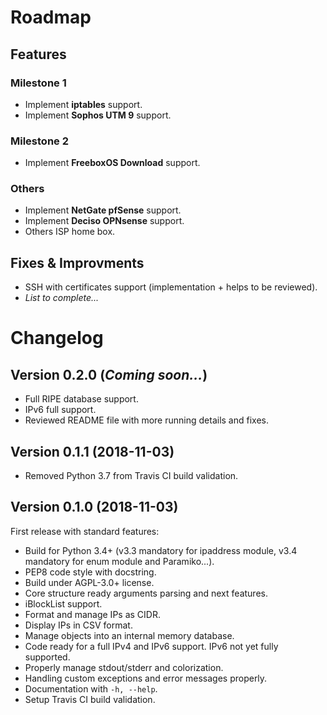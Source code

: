 # Roadmap

## Features

### Milestone 1

* Implement **iptables** support.
* Implement **Sophos UTM 9** support.

### Milestone 2

* Implement **FreeboxOS Download** support.

### Others

* Implement **NetGate pfSense** support.
* Implement **Deciso OPNsense** support.
* Others ISP home box.

## Fixes & Improvments

* SSH with certificates support (implementation + helps to be reviewed).
* *List to complete...*

# Changelog

## Version 0.2.0 (*Coming soon...*)

* Full RIPE database support.
* IPv6 full support.
* Reviewed README file with more running details and fixes.

## Version 0.1.1 (2018-11-03)

* Removed Python 3.7 from Travis CI build validation.

## Version 0.1.0 (2018-11-03)

First release with standard features:

* Build for Python 3.4+ (v3.3 mandatory for ipaddress module, v3.4 mandatory for enum module and Paramiko...).
* PEP8 code style with docstring.
* Build under AGPL-3.0+ license.
* Core structure ready arguments parsing and next features.
* iBlockList support.
* Format and manage IPs as CIDR.
* Display IPs in CSV format.
* Manage objects into an internal memory database.
* Code ready for a full IPv4 and IPv6 support. IPv6 not yet fully supported.
* Properly manage stdout/stderr and colorization.
* Handling custom exceptions and error messages properly.
* Documentation with `-h, --help`.
* Setup Travis CI build validation.
